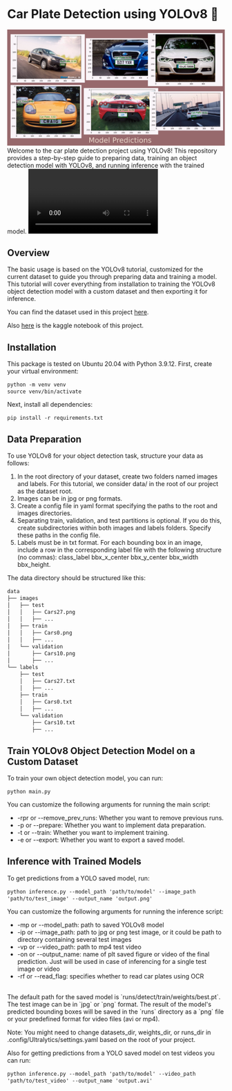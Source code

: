 # Car Plate Detection using YOLOv8 🚀
![predictions](predictions.jpg)
Welcome to the car plate detection project using YOLOv8! This repository provides a step-by-step guide to preparing data, training an object detection model with YOLOv8, and running inference with the trained model.
![video_predictions](output02.avi)
## Overview

The basic usage is based on the YOLOv8 tutorial, customized for the current dataset to guide you through preparing data and training a model. This tutorial will cover everything from installation to training the YOLOv8 object detection model with a custom dataset and then exporting it for inference. <br>

You can find the dataset used in this project <a href="https://www.kaggle.com/datasets/andrewmvd/car-plate-detection">here</a>. <br>

Also <a href="https://www.kaggle.com/code/elahehgolrokh/training-object-detection-model-using-yolo8">here</a> is the kaggle notebook of this project.

## Installation

This package is tested on Ubuntu 20.04 with Python 3.9.12. First, create your virtual environment:

```shell
python -m venv venv
source venv/bin/activate
```
Next, install all dependencies:

```shell
pip install -r requirements.txt
```

## Data Preparation
To use YOLOv8 for your object detection task, structure your data as follows:

1. In the root directory of your dataset, create two folders named images and labels. For this tutorial, we consider data/ in the root of our project as the dataset root.
2. Images can be in jpg or png formats.
3. Create a config file in yaml format specifying the paths to the root and images directories.
4. Separating train, validation, and test partitions is optional. If you do this, create subdirectories within both images and labels folders. Specify these paths in the config file.
5. Labels must be in txt format. For each bounding box in an image, include a row in the corresponding label file with the following structure (no commas): class_label bbx_x_center bbx_y_center bbx_width bbx_height.

The data directory should be structured like this:

```
data
├── images
│   ├── test
│   │   ├── Cars27.png
│   │   ├── ...
│   ├── train
│   │   ├── Cars0.png
│   │   ├── ...
│   └── validation
│       ├── Cars10.png
│       ├── ...
└── labels
    ├── test
    │   ├── Cars27.txt
    │   ├── ...
    ├── train
    │   ├── Cars0.txt
    │   ├── ...
    └── validation
        ├── Cars10.txt
        ├── ...
```

## Train YOLOv8 Object Detection Model on a Custom Dataset
To train your own object detection model, you can run:

```shell
python main.py
```

You can customize the following arguments for running the main script:

* -rpr or --remove_prev_runs: Whether you want to remove previous runs.
* -p or --prepare: Whether you want to implement data preparation.
* -t or --train: Whether you want to implement training.
* -e or --export: Whether you want to export a saved model.

## Inference with Trained Models
To get predictions from a YOLO saved model, run:

```shell
python inference.py --model_path 'path/to/model' --image_path 'path/to/test_image' --output_name 'output.png'
```
You can customize the following arguments for running the inference script:

* -mp or --model_path: path to saved YOLOv8 model
* -ip or --image_path: path to jpg or png test image, or it could be path to directory containing several test images
* -vp or --video_path: path to mp4 test video
* -on or --output_name: name of plt saved figure or video of the final prediction. Just will be used in case of inferencing for a single test image or video
* -rf or --read_flag: specifies whether to read car plates using OCR
<br>
The default path for the saved model is `runs/detect/train/weights/best.pt`. The test image can be in `jpg` or `png` format. The result of the model's predicted bounding boxes will be saved in the `runs` directory as a `png` file or your predefined format for video files (avi or mp4). <br>

Note: You might need to change datasets_dir, weights_dir, or runs_dir in .config/Ultralytics/settings.yaml based on the root of your project. <br>

Also for getting predictions from a YOLO saved model on test videos you can run:

```shell
python inference.py --model_path 'path/to/model' --video_path 'path/to/test_video' --output_name 'output.avi'
```
